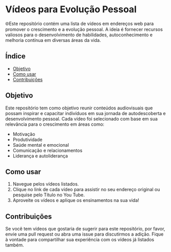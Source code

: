 # Vídeos para Evolução Pessoal

🌐Este repositório contém uma lista de vídeos em endereços web para promover o crescimento e a evolução pessoal. A ideia é fornecer recursos valiosos para o desenvolvimento de habilidades, autoconhecimento e melhoria contínua em diversas áreas da vida.

## Índice

- [Objetivo](#objetivo)
- [Como usar](#como-usar)
- [Contribuições](#contribuições)

## Objetivo

Este repositório tem como objetivo reunir conteúdos audiovisuais que possam inspirar e capacitar indivíduos em sua jornada de autodescoberta e desenvolvimento pessoal. Cada vídeo foi selecionado com base em sua relevância para o crescimento em áreas como:

- Motivação
- Produtividade
- Saúde mental e emocional
- Comunicação e relacionamentos
- Liderança e autoliderança

## Como usar

1. Navegue pelos vídeos listados.
2. Clique no link de cada vídeo para assistir no seu endereço original ou pesquise pelo Título no You Tube.
3. Aproveite os vídeos e aplique os ensinamentos na sua vida!


## Contribuições

Se você tem vídeos que gostaria de sugerir para este repositório, por favor, envie uma pull request ou abra uma issue para discutirmos a adição. Fique à vontade para compartilhar sua experiência com os vídeos já listados também.
